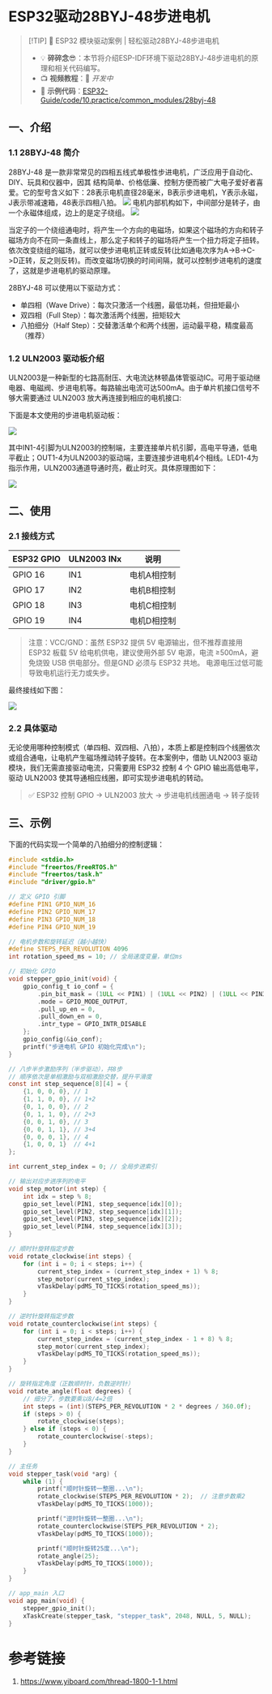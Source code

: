 
# ESP32驱动28BYJ-48步进电机

> [!TIP] 🚀 ESP32 模块驱动案例 | 轻松驱动28BYJ-48步进电机
> - 💡 **碎碎念**😎：本节将介绍ESP-IDF环境下驱动28BYJ-48步进电机的原理和相关代码编写。
> - 📺 **视频教程**：🚧 *开发中*  
> - 💾 **示例代码**：[ESP32-Guide/code/10.practice/common_modules/28byj-48](https://github.com/DuRuofu/ESP32-Guide/tree/main/code/10.practice/common_modules/28byj-48)


## 一、介绍

### 1.1 28BYJ-48 简介

28BYJ-48 是一款非常常见的四相五线式单极性步进电机，广泛应用于自动化、DIY、玩具和仪器中，因其 结构简单、价格低廉、控制方便而被广大电子爱好者喜爱。它的型号含义如下：28表示电机直径28毫米，B表示步进电机，Y表示永磁，J表示带减速箱，48表示四相八拍。
![](attachments/Pasted%20image%2020250527162100.png)
电机内部机构如下，中间部分是转子，由一个永磁体组成，边上的是定子绕组。
![](attachments/Pasted%20image%2020250527161829.png)

当定子的一个绕组通电时，将产生一个方向的电磁场，如果这个磁场的方向和转子磁场方向不在同一条直线上，那么定子和转子的磁场将产生一个扭力将定子扭转。依次改变绕组的磁场，就可以使步进电机正转或反转(比如通电次序为A->B->C->D正转，反之则反转)。而改变磁场切换的时间间隔，就可以控制步进电机的速度了，这就是步进电机的驱动原理。

28BYJ-48 可以使用以下驱动方式：

- 单四相（Wave Drive）：每次只激活一个线圈，最低功耗，但扭矩最小
- 双四相（Full Step）：每次激活两个线圈，扭矩较大
- 八拍细分（Half Step）：交替激活单个和两个线圈，运动最平稳，精度最高（推荐）

### 1.2 ULN2003 驱动板介绍  

ULN2003是一种新型的七路高耐压、大电流达林顿晶体管驱动IC。可用于驱动继电器、电磁阀、步进电机等。每路输出电流可达500mA。由于单片机接口信号不够大需要通过 ULN2003 放大再连接到相应的电机接口:

下面是本文使用的步进电机驱动板：

![](attachments/Pasted%20image%2020250527163637.png)

其中IN1-4引脚为ULN2003的控制端，主要连接单片机引脚，高电平导通，低电平截止；OUT1-4为ULN2003的驱动端，主要连接步进电机4个相线。LED1-4为指示作用，ULN2003通道导通时亮，截止时灭。具体原理图如下：

![](attachments/Pasted%20image%2020250527163522.png)

## 二、使用

### 2.1 接线方式

| ESP32 GPIO | ULN2003 INx | 说明     |
| ---------- | ----------- | ------ |
| GPIO 16    | IN1         | 电机A相控制 |
| GPIO 17    | IN2         | 电机B相控制 |
| GPIO 18    | IN3         | 电机C相控制 |
| GPIO 19    | IN4         | 电机D相控制 |

> 注意：VCC/GND：虽然 ESP32 提供 5V 电源输出，但不推荐直接用 ESP32 板载 5V 给电机供电，建议使用外部 5V 电源，电流 ≥500mA，避免烧毁 USB 供电部分。但是GND 必须与 ESP32 共地。 电源电压过低可能导致电机运行无力或失步。

最终接线如下图：

![](attachments/Pasted%20image%2020250527165130.png)

### 2.2 具体驱动

无论使用哪种控制模式（单四相、双四相、八拍），本质上都是控制四个线圈依次或组合通电，让电机产生磁场推动转子旋转。在本案例中，借助 ULN2003 驱动模块，我们无需直接驱动电流，只需要用 ESP32 控制 4 个 GPIO 输出高低电平，驱动 ULN2003 使其导通相应线圈，即可实现步进电机的转动。

> ✅ ESP32 控制 GPIO → ULN2003 放大 → 步进电机线圈通电 → 转子旋转

## 三、示例

下面的代码实现一个简单的八拍细分的控制逻辑：

```c
#include <stdio.h>
#include "freertos/FreeRTOS.h"
#include "freertos/task.h"
#include "driver/gpio.h"

// 定义 GPIO 引脚
#define PIN1 GPIO_NUM_16
#define PIN2 GPIO_NUM_17
#define PIN3 GPIO_NUM_18
#define PIN4 GPIO_NUM_19

// 电机步数和旋转延迟（越小越快）
#define STEPS_PER_REVOLUTION 4096
int rotation_speed_ms = 10; // 全局速度变量，单位ms

// 初始化 GPIO
void stepper_gpio_init(void) {
    gpio_config_t io_conf = {
        .pin_bit_mask = (1ULL << PIN1) | (1ULL << PIN2) | (1ULL << PIN3) | (1ULL << PIN4),
        .mode = GPIO_MODE_OUTPUT,
        .pull_up_en = 0,
        .pull_down_en = 0,
        .intr_type = GPIO_INTR_DISABLE
    };
    gpio_config(&io_conf);
    printf("步进电机 GPIO 初始化完成\n");
}

// 八步半步激励序列（半步驱动），共8步
// 顺序依次是单相激励与双相激励交替，提升平滑度
const int step_sequence[8][4] = {
    {1, 0, 0, 0}, // 1
    {1, 1, 0, 0}, // 1+2
    {0, 1, 0, 0}, // 2
    {0, 1, 1, 0}, // 2+3
    {0, 0, 1, 0}, // 3
    {0, 0, 1, 1}, // 3+4
    {0, 0, 0, 1}, // 4
    {1, 0, 0, 1}  // 4+1
};

int current_step_index = 0; // 全局步进索引

// 输出对应步进序列的电平
void step_motor(int step) {
    int idx = step % 8;
    gpio_set_level(PIN1, step_sequence[idx][0]);
    gpio_set_level(PIN2, step_sequence[idx][1]);
    gpio_set_level(PIN3, step_sequence[idx][2]);
    gpio_set_level(PIN4, step_sequence[idx][3]);
}

// 顺时针旋转指定步数
void rotate_clockwise(int steps) {
    for (int i = 0; i < steps; i++) {
        current_step_index = (current_step_index + 1) % 8;
        step_motor(current_step_index);
        vTaskDelay(pdMS_TO_TICKS(rotation_speed_ms));
    }
}

// 逆时针旋转指定步数
void rotate_counterclockwise(int steps) {
    for (int i = 0; i < steps; i++) {
        current_step_index = (current_step_index - 1 + 8) % 8;
        step_motor(current_step_index);
        vTaskDelay(pdMS_TO_TICKS(rotation_speed_ms));
    }
}

// 旋转指定角度（正数顺时针，负数逆时针）
void rotate_angle(float degrees) {
    // 细分了，步数要乘以8/4=2倍
    int steps = (int)(STEPS_PER_REVOLUTION * 2 * degrees / 360.0f);
    if (steps > 0) {
        rotate_clockwise(steps);
    } else if (steps < 0) {
        rotate_counterclockwise(-steps);
    }
}

// 主任务
void stepper_task(void *arg) {
    while (1) {
        printf("顺时针旋转一整圈...\n");
        rotate_clockwise(STEPS_PER_REVOLUTION * 2);  // 注意步数乘2
        vTaskDelay(pdMS_TO_TICKS(1000));

        printf("逆时针旋转一整圈...\n");
        rotate_counterclockwise(STEPS_PER_REVOLUTION * 2);
        vTaskDelay(pdMS_TO_TICKS(1000));

        printf("顺时针旋转25度...\n");
        rotate_angle(25);
        vTaskDelay(pdMS_TO_TICKS(1000));
    }
}

// app_main 入口
void app_main(void) {
    stepper_gpio_init();
    xTaskCreate(stepper_task, "stepper_task", 2048, NULL, 5, NULL);
}

```

# 参考链接

1. https://www.yiboard.com/thread-1800-1-1.html


